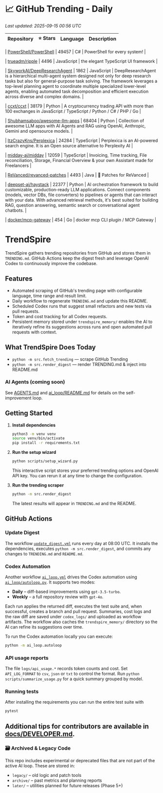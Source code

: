 <!-- TRENDING_START -->
# 📈 GitHub Trending - Daily

_Last updated: 2025-09-15 00:56 UTC_

| Repository | ⭐ Stars | Language | Description |
|------------|--------:|----------|-------------|

| [PowerShell/PowerShell](https://github.com/PowerShell/PowerShell) | 49457 | C# | PowerShell for every system! |

| [trueadm/ripple](https://github.com/trueadm/ripple) | 4496 | JavaScript | the elegant TypeScript UI framework |

| [SkyworkAI/DeepResearchAgent](https://github.com/SkyworkAI/DeepResearchAgent) | 1862 | JavaScript | DeepResearchAgent is a hierarchical multi-agent system designed not only for deep research tasks but also for general-purpose task solving. The framework leverages a top-level planning agent to coordinate multiple specialized lower-level agents, enabling automated task decomposition and efficient execution across diverse and complex domains. |

| [ccxt/ccxt](https://github.com/ccxt/ccxt) | 38179 | Python | A cryptocurrency trading API with more than 100 exchanges in JavaScript / TypeScript / Python / C# / PHP / Go |

| [Shubhamsaboo/awesome-llm-apps](https://github.com/Shubhamsaboo/awesome-llm-apps) | 68404 | Python | Collection of awesome LLM apps with AI Agents and RAG using OpenAI, Anthropic, Gemini and opensource models. |

| [ItzCrazyKns/Perplexica](https://github.com/ItzCrazyKns/Perplexica) | 24284 | TypeScript | Perplexica is an AI-powered search engine. It is an Open source alternative to Perplexity AI |

| [midday-ai/midday](https://github.com/midday-ai/midday) | 12059 | TypeScript | Invoicing, Time tracking, File reconciliation, Storage, Financial Overview & your own Assistant made for Freelancers |

| [ReVanced/revanced-patches](https://github.com/ReVanced/revanced-patches) | 4493 | Java | 🧩 Patches for ReVanced |

| [deepset-ai/haystack](https://github.com/deepset-ai/haystack) | 22377 | Python | AI orchestration framework to build customizable, production-ready LLM applications. Connect components (models, vector DBs, file converters) to pipelines or agents that can interact with your data. With advanced retrieval methods, it's best suited for building RAG, question answering, semantic search or conversational agent chatbots. |

| [docker/mcp-gateway](https://github.com/docker/mcp-gateway) | 454 | Go | docker mcp CLI plugin / MCP Gateway |
<!-- TRENDING_END -->

# TrendSpire

TrendSpire gathers trending repositories from GitHub and stores them in `TRENDING.md`. GitHub Actions keep the digest fresh and leverage OpenAI Codex to continuously improve the codebase.

## Features

- Automated scraping of GitHub's trending page with configurable language, time range and result limit.
- Daily workflow to regenerate `TRENDING.md` and update this README.
- Scheduled Codex runs that suggest small refactors and new tests via pull requests.
- Token and cost tracking for all Codex requests.
- Persistent memory stored under `trendspire_memory/` enables the AI to
  iteratively refine its suggestions across runs and open automated pull
  requests with context.

## What TrendSpire Does Today

- `python -m src.fetch_trending` — scrape GitHub Trending
- `python -m src.render_digest` — render TRENDING.md & inject into README.md

### AI Agents (coming soon)
See [AGENTS.md](./AGENTS.md) and [ai_loop/README.md](./ai_loop/README.md) for details on the self-improvement loop.

## Getting Started

1. **Install dependencies**
   ```bash
   python3 -m venv venv
   source venv/bin/activate
   pip install -r requirements.txt
   ```

2. **Run the setup wizard**
   ```bash
   python scripts/setup_wizard.py
   ```
   This interactive script stores your preferred trending options and OpenAI API key.
   You can rerun it at any time to change the configuration.

3. **Run the trending scraper**
   ```bash
   python -m src.render_digest
   ```
   The latest results will appear in `TRENDING.md` and the README.


## GitHub Actions

### Update Digest

The workflow [`update_digest.yml`](.github/workflows/update_digest.yml) runs every day at 08:00 UTC. It installs the dependencies, executes `python -m src.render_digest`, and commits any changes to `TRENDING.md` and `README.md`.

### Codex Automation

Another workflow [`ai_loop.yml`](.github/workflows/ai_loop.yml) drives the Codex automation using [`ai_loop/autoloop.py`](ai_loop/autoloop.py). It supports two modes:

- **Daily** – diff-based improvements using `gpt-3.5-turbo`.
- **Weekly** – a full repository review with `gpt-4o`.

Each run applies the returned diff, executes the test suite and, when successful, creates a branch and pull request. Summaries, cost logs and the raw diff are saved under `codex_logs/` and uploaded as workflow artifacts. The workflow also caches the `trendspire_memory/` directory so the AI can refine its suggestions over time.

To run the Codex automation locally you can execute:

```bash
python -m ai_loop.autoloop
```

### API usage reports

The file `logs/api_usage.*` records token counts and cost. Set `API_LOG_FORMAT`
to `csv`, `json` or `txt` to control the format. Run `python
scripts/summarize_usage.py` for a quick summary grouped by model.

### Running tests

After installing the requirements you can run the entire test suite with

```bash
pytest
```

Additional tips for contributors are available in
[docs/DEVELOPER.md](docs/DEVELOPER.md).
---

### 🗃 Archived & Legacy Code

This repo includes experimental or deprecated files that are not part of the active AI loop. These are stored in:

- `legacy/` – old logic and patch tools
- `archive/` – past metrics and planning reports
- `later/` – utilities planned for future releases (Phase 5+)
